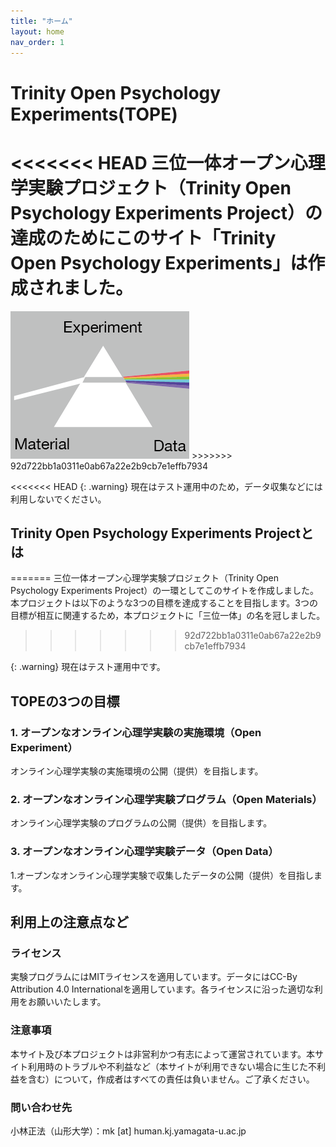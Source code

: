 ```yaml
---
title: "ホーム"
layout: home
nav_order: 1
---
```


# Trinity Open Psychology Experiments(TOPE)

<<<<<<< HEAD
三位一体オープン心理学実験プロジェクト（Trinity Open Psychology Experiments Project）の達成のためにこのサイト「Trinity　Open Psychology Experiments」は作成されました。
=======
<img src = "./data/logo.png">
>>>>>>> 92d722bb1a0311e0ab67a22e2b9cb7e1effb7934

<<<<<<< HEAD
{: .warning}
現在はテスト運用中のため，データ収集などには利用しないでください。

## Trinity Open Psychology Experiments Projectとは
=======
三位一体オープン心理学実験プロジェクト（Trinity Open Psychology Experiments Project）の一環としてこのサイトを作成しました。
本プロジェクトは以下のような3つの目標を達成することを目指します。3つの目標が相互に関連するため，本プロジェクトに「三位一体」の名を冠しました。
>>>>>>> 92d722bb1a0311e0ab67a22e2b9cb7e1effb7934

{: .warning}
現在はテスト運用中です。

## TOPEの3つの目標

### 1. オープンなオンライン心理学実験の実施環境（Open Experiment）

オンライン心理学実験の実施環境の公開（提供）を目指します。

### 2. オープンなオンライン心理学実験プログラム（Open Materials）

オンライン心理学実験のプログラムの公開（提供）を目指します。

### 3. オープンなオンライン心理学実験データ（Open Data）

1.オープンなオンライン心理学実験で収集したデータの公開（提供）を目指します。

## 利用上の注意点など

### ライセンス

実験プログラムにはMITライセンスを適用しています。データにはCC-By Attribution 4.0 Internationalを適用しています。各ライセンスに沿った適切な利用をお願いいたします。

### 注意事項

本サイト及び本プロジェクトは非営利かつ有志によって運営されています。本サイト利用時のトラブルや不利益など（本サイトが利用できない場合に生じた不利益を含む）について，作成者はすべての責任は負いません。ご了承ください。

### 問い合わせ先

小林正法（山形大学）：mk [at] human.kj.yamagata-u.ac.jp